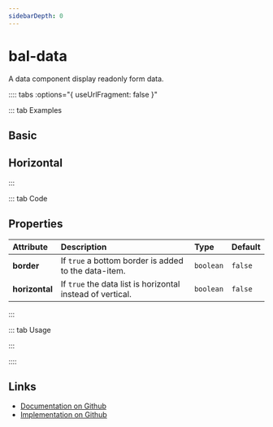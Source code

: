 ```yaml
---
sidebarDepth: 0
---
```


# bal-data


<!-- START: human documentation top -->

A data component display readonly form data.

<!-- END: human documentation top -->

:::: tabs :options="{ useUrlFragment: false }"

::: tab Examples

## Basic

<ClientOnly><docs-demo-bal-data-30></docs-demo-bal-data-30></ClientOnly>


## Horizontal

<ClientOnly><docs-demo-bal-data-31></docs-demo-bal-data-31></ClientOnly>


:::

::: tab Code

## Properties


| Attribute      | Description                                                | Type      | Default |
| :------------- | :--------------------------------------------------------- | :-------- | :------ |
| **border**     | If `true` a bottom border is added to the data-item.       | `boolean` | `false` |
| **horizontal** | If `true` the data list is horizontal instead of vertical. | `boolean` | `false` |


:::

::: tab Usage

<!-- START: human documentation usage -->

<!-- END: human documentation usage -->

:::


::::

## Links

* [Documentation on Github](https://github.com/baloise/design-system/blob/master/docs/src/components/components/bal-data.md)
* [Implementation on Github](https://github.com/baloise/design-system/blob/master/packages/components/src/components/bal-data)
